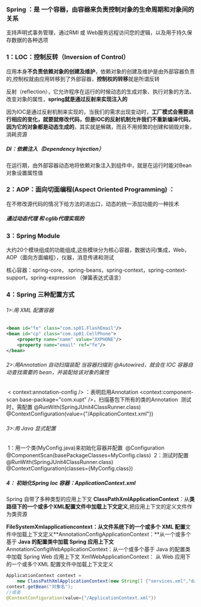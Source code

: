 ### Spring ：是 一个容器，由容器来负责控制对象的生命周期和对象间的关系

支持声明式事务管理，通过RMI 或 Web服务远程访问您的逻辑，以及用于持久保存数据的各种选项



### 1：LOC：控制反转（Inversion of Control）

​	应用本身**不负责依赖对象的创建及维护**，依赖对象的创建及维护是由外部容器负责的,控制权就由应用转移到了外部容器，**控制权的转移**就是所谓反转

反射（reflection），它允许程序在运行的时候动态的生成对象、执行对象的方法、改变对象的属性，**spring就是通过反射来实现注入的**

因为IOC是通过反射机制来实现的，当我们的需求出现变动时，**工厂模式会需要进行相应的变化，就要就修改代码，但是IOC的反射机制允许我们不重新编译代码，因为它的对象都是动态生成的**，其实就是解耦，而且不用频繁的创建和销毁对象，消耗资源

#####    DI：依赖注入（Dependency Injection）

​	在运行期，由外部容器动态地将依赖对象注入到组件中，就是在运行时能对Bean对象设置属性值

### 2：AOP：面向切面编程(Aspect Oriented Programming) ：

​	在不修改源代码的情况下给方法的进出口，动态的统一添加功能的一种技术

##### 通过动态代理 和 cglib代理实现的



### 3：Spring Module

​	大约20个模块组成的功能组成,这些模块分为核心容器，数据访问/集成，Web，AOP（面向方面​​编程），仪器，消息传递和测试

核心容器：spring-core， spring-beans，spring-context，spring-context-support，spring-expression （弹簧表达式语言）

### 4：Spring 三种配置方式

######    1>:用 XML 配置容器

```xml
<bean id="fe" class="com.sp01.FlashEmail"/>
<bean id="cp" class="com.sp01.CellPhone">
    <property name="name" value="XXPHONE"/>
    <property name="email" ref="fe"/>
</bean>
```

######    2>:用Annotation 自动扫描装配 当容器扫描到 @Autowired，就会在 IOC 容器自动查找需要的 bean，并装配给该对象的属性

​	< context:annotation-config />  ：表明启用Annotation
​	<context:component-scan base-package="com.xupt" />，扫描基包下所有的类的Annotation
​	测试时，需配置
​		@RunWith(SpringJUnit4ClassRunner.class)
​		@ContextConfiguration(value={"/ApplicationContext.xml"})

######    3>:用 Java 显式配置

​	1：用一个类(MyConfig.java)来初始化容器并配置
​		@Configuration
​		@ComponentScan(basePackageClasses=MyConfig.class)
​	2：测试时配置
​		@RunWith(SpringJUnit4ClassRunner.class)
​		@ContextConfiguration(classes={MyConfig.class})



##### 4： 初始化Spring Ioc 容器：ApplicationContext.xml

Spring 自带了多种类型的应用上下文
**ClassPathXmlApplicationContext**：从**类路径下的一个或多个XML配置文件中加载上下文定义**,把应用上下文的定义文件作为类资源

**FileSystemXmlapplicationcontext：从文件系统下的一个或多个 XML 配置**文件中加载上下文定义**AnnotationConfigApplicationContext：**从一个或多个基于 **Java 的配置类中加载 Spring 应用上下文**
AnnotationConfigWebApplicationContext：从一个或多个基于 Java 的配置类中加载 Spring Web 应用上下文
XmlWebApplicationContext： 从 Web 应用下的一个或多个XML 配置文件中加载上下文定义

```java
ApplicationContext context =
    new ClassPathXmlApplicationContext(new String[] {"services.xml","daos.xml"});
context.getBean("对象名");
//或者
@ContextConfiguration(value={"/ApplicationContext.xml"})
```


